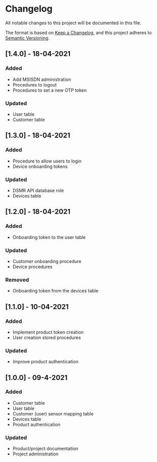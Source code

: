 # Changelog
All notable changes to this project will be documented in this file.

The format is based on [Keep a Changelog](https://keepachangelog.com/en/1.0.0/),
and this project adheres to [Semantic Versioning](https://semver.org/spec/v2.0.0.html).

## [1.4.0] - 18-04-2021
### Added
- Add MSISDN administration
- Procedures to logout
- Procedures to set a new OTP token

### Updated
- User table
- Customer table

## [1.3.0] - 18-04-2021
### Added
- Procedure to allow users to login
- Device onboarding tokens

### Updated
- DSMR API database role
- Devices table

## [1.2.0] - 18-04-2021
### Added
- Onboarding token to the user table

### Updated
- Customer onboarding procedure
- Device procedures

### Removed
- Onboarding token from the devices table

## [1.1.0] - 10-04-2021
### Added
- Implement product token creation
- User creation stored procedures

### Updated
- Improve product authentication

## [1.0.0] - 09-4-2021
### Added
- Customer table
- User table
- Customer (user) sensor mapping table
- Devices table
- Product authentication

### Updated
- Product/project documentation
- Project administration
